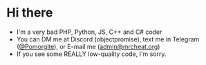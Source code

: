 # Hi there
- I'm a very bad PHP, Python, JS, C++ and C# coder
- You can DM me at Discord (objectpromise), text me in Telegram ([@Pomorgite](https://t.me/Pomorgite)), or E-mail me ([admin@mrcheat.org](mailto:admin@mrcheat.org))
- If you see some REALLY low-quality code, I'm sorry.
